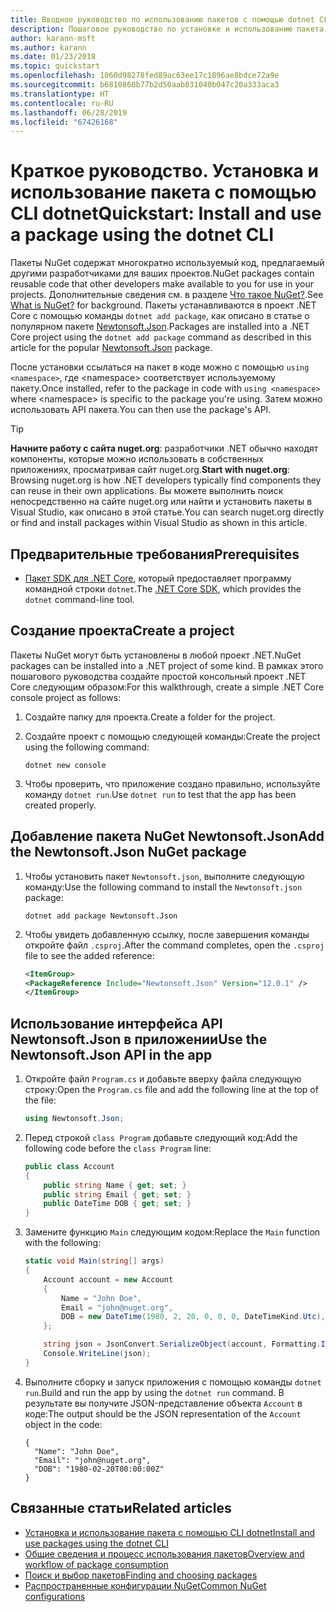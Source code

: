 ```yaml
---
title: Вводное руководство по использованию пакетов с помощью dotnet CLI
description: Пошаговое руководство по установке и использованию пакета NuGet в проекте .NET Core.
author: karann-msft
ms.author: karann
ms.date: 01/23/2018
ms.topic: quickstart
ms.openlocfilehash: 1060d98278fed89ac63ee17c1896ae8bdce72a9e
ms.sourcegitcommit: b6810860b77b2d50aab031040b047c20a333aca3
ms.translationtype: HT
ms.contentlocale: ru-RU
ms.lasthandoff: 06/28/2019
ms.locfileid: "67426168"
---
```

# <a name="quickstart-install-and-use-a-package-using-the-dotnet-cli"></a><span data-ttu-id="cd3a3-103">Краткое руководство. Установка и использование пакета с помощью CLI dotnet</span><span class="sxs-lookup"><span data-stu-id="cd3a3-103">Quickstart: Install and use a package using the dotnet CLI</span></span>

<span data-ttu-id="cd3a3-104">Пакеты NuGet содержат многократно используемый код, предлагаемый другими разработчиками для ваших проектов.</span><span class="sxs-lookup"><span data-stu-id="cd3a3-104">NuGet packages contain reusable code that other developers make available to you for use in your projects.</span></span> <span data-ttu-id="cd3a3-105">Дополнительные сведения см. в разделе [Что такое NuGet?](../What-is-NuGet.md).</span><span class="sxs-lookup"><span data-stu-id="cd3a3-105">See [What is NuGet?](../What-is-NuGet.md) for background.</span></span> <span data-ttu-id="cd3a3-106">Пакеты устанавливаются в проект .NET Core с помощью команды `dotnet add package`, как описано в статье о популярном пакете [Newtonsoft.Json](https://www.nuget.org/packages/Newtonsoft.Json/).</span><span class="sxs-lookup"><span data-stu-id="cd3a3-106">Packages are installed into a .NET Core project using the `dotnet add package` command as described in this article for the popular [Newtonsoft.Json](https://www.nuget.org/packages/Newtonsoft.Json/) package.</span></span>

<span data-ttu-id="cd3a3-107">После установки ссылаться на пакет в коде можно с помощью `using <namespace>`, где \<namespace\> соответствует используемому пакету.</span><span class="sxs-lookup"><span data-stu-id="cd3a3-107">Once installed, refer to the package in code with `using <namespace>` where \<namespace\> is specific to the package you're using.</span></span> <span data-ttu-id="cd3a3-108">Затем можно использовать API пакета.</span><span class="sxs-lookup"><span data-stu-id="cd3a3-108">You can then use the package's API.</span></span>

> [!Tip]
> <span data-ttu-id="cd3a3-109">**Начните работу с сайта nuget.org**: разработчики .NET обычно находят компоненты, которые можно использовать в собственных приложениях, просматривая сайт nuget.org.</span><span class="sxs-lookup"><span data-stu-id="cd3a3-109">**Start with nuget.org**: Browsing nuget.org is how .NET developers typically find components they can reuse in their own applications.</span></span> <span data-ttu-id="cd3a3-110">Вы можете выполнить поиск непосредственно на сайте nuget.org или найти и установить пакеты в Visual Studio, как описано в этой статье.</span><span class="sxs-lookup"><span data-stu-id="cd3a3-110">You can search nuget.org directly or find and install packages within Visual Studio as shown in this article.</span></span>

## <a name="prerequisites"></a><span data-ttu-id="cd3a3-111">Предварительные требования</span><span class="sxs-lookup"><span data-stu-id="cd3a3-111">Prerequisites</span></span>

- <span data-ttu-id="cd3a3-112">[Пакет SDK для .NET Core](https://www.microsoft.com/net/download/), который предоставляет программу командной строки `dotnet`.</span><span class="sxs-lookup"><span data-stu-id="cd3a3-112">The [.NET Core SDK](https://www.microsoft.com/net/download/), which provides the `dotnet` command-line tool.</span></span>

## <a name="create-a-project"></a><span data-ttu-id="cd3a3-113">Создание проекта</span><span class="sxs-lookup"><span data-stu-id="cd3a3-113">Create a project</span></span>

<span data-ttu-id="cd3a3-114">Пакеты NuGet могут быть установлены в любой проект .NET.</span><span class="sxs-lookup"><span data-stu-id="cd3a3-114">NuGet packages can be installed into a .NET project of some kind.</span></span> <span data-ttu-id="cd3a3-115">В рамках этого пошагового руководства создайте простой консольный проект .NET Core следующим образом:</span><span class="sxs-lookup"><span data-stu-id="cd3a3-115">For this walkthrough, create a simple .NET Core console project as follows:</span></span>

1. <span data-ttu-id="cd3a3-116">Создайте папку для проекта.</span><span class="sxs-lookup"><span data-stu-id="cd3a3-116">Create a folder for the project.</span></span>

1. <span data-ttu-id="cd3a3-117">Создайте проект с помощью следующей команды:</span><span class="sxs-lookup"><span data-stu-id="cd3a3-117">Create the project using the following command:</span></span>

    ```cli
    dotnet new console
    ```

1. <span data-ttu-id="cd3a3-118">Чтобы проверить, что приложение создано правильно, используйте команду `dotnet run`.</span><span class="sxs-lookup"><span data-stu-id="cd3a3-118">Use `dotnet run` to test that the app has been created properly.</span></span>

## <a name="add-the-newtonsoftjson-nuget-package"></a><span data-ttu-id="cd3a3-119">Добавление пакета NuGet Newtonsoft.Json</span><span class="sxs-lookup"><span data-stu-id="cd3a3-119">Add the Newtonsoft.Json NuGet package</span></span>

1. <span data-ttu-id="cd3a3-120">Чтобы установить пакет `Newtonsoft.json`, выполните следующую команду:</span><span class="sxs-lookup"><span data-stu-id="cd3a3-120">Use the following command to install the `Newtonsoft.json` package:</span></span>

    ```cli
    dotnet add package Newtonsoft.Json
    ```

2. <span data-ttu-id="cd3a3-121">Чтобы увидеть добавленную ссылку, после завершения команды откройте файл `.csproj`.</span><span class="sxs-lookup"><span data-stu-id="cd3a3-121">After the command completes, open the `.csproj` file to see the added reference:</span></span>

    ```xml
   <ItemGroup>
    <PackageReference Include="Newtonsoft.Json" Version="12.0.1" />
   </ItemGroup>
    ```

## <a name="use-the-newtonsoftjson-api-in-the-app"></a><span data-ttu-id="cd3a3-122">Использование интерфейса API Newtonsoft.Json в приложении</span><span class="sxs-lookup"><span data-stu-id="cd3a3-122">Use the Newtonsoft.Json API in the app</span></span>

1. <span data-ttu-id="cd3a3-123">Откройте файл `Program.cs` и добавьте вверху файла следующую строку:</span><span class="sxs-lookup"><span data-stu-id="cd3a3-123">Open the `Program.cs` file and add the following line at the top of the file:</span></span>

    ```cs
    using Newtonsoft.Json;
    ```

1. <span data-ttu-id="cd3a3-124">Перед строкой `class Program` добавьте следующий код:</span><span class="sxs-lookup"><span data-stu-id="cd3a3-124">Add the following code before the `class Program` line:</span></span>

    ```cs
    public class Account
    {
        public string Name { get; set; }
        public string Email { get; set; }
        public DateTime DOB { get; set; }
    }
    ```

1. <span data-ttu-id="cd3a3-125">Замените функцию `Main` следующим кодом:</span><span class="sxs-lookup"><span data-stu-id="cd3a3-125">Replace the `Main` function with the following:</span></span>

    ```cs
    static void Main(string[] args)
    {
        Account account = new Account
        {
            Name = "John Doe",
            Email = "john@nuget.org",
            DOB = new DateTime(1980, 2, 20, 0, 0, 0, DateTimeKind.Utc),
        };

        string json = JsonConvert.SerializeObject(account, Formatting.Indented);
        Console.WriteLine(json);
    }
    ```

1. <span data-ttu-id="cd3a3-126">Выполните сборку и запуск приложения с помощью команды `dotnet run`.</span><span class="sxs-lookup"><span data-stu-id="cd3a3-126">Build and run the app by using the `dotnet run` command.</span></span> <span data-ttu-id="cd3a3-127">В результате вы получите JSON-представление объекта `Account` в коде:</span><span class="sxs-lookup"><span data-stu-id="cd3a3-127">The output should be the JSON representation of the `Account` object in the code:</span></span>

    ```output
    {
      "Name": "John Doe",
      "Email": "john@nuget.org",
      "DOB": "1980-02-20T00:00:00Z"
    }
    ```

## <a name="related-articles"></a><span data-ttu-id="cd3a3-128">Связанные статьи</span><span class="sxs-lookup"><span data-stu-id="cd3a3-128">Related articles</span></span>

- [<span data-ttu-id="cd3a3-129">Установка и использование пакета с помощью CLI dotnet</span><span class="sxs-lookup"><span data-stu-id="cd3a3-129">Install and use packages using the dotnet CLI</span></span>](../consume-packages/install-use-packages-dotnet-cli.md)
- [<span data-ttu-id="cd3a3-130">Общие сведения и процесс использования пакетов</span><span class="sxs-lookup"><span data-stu-id="cd3a3-130">Overview and workflow of package consumption</span></span>](../consume-packages/overview-and-workflow.md)
- [<span data-ttu-id="cd3a3-131">Поиск и выбор пакетов</span><span class="sxs-lookup"><span data-stu-id="cd3a3-131">Finding and choosing packages</span></span>](../consume-packages/finding-and-choosing-packages.md)
- [<span data-ttu-id="cd3a3-132">Распространенные конфигурации NuGet</span><span class="sxs-lookup"><span data-stu-id="cd3a3-132">Common NuGet configurations</span></span>](../consume-packages/configuring-nuget-behavior.md)
